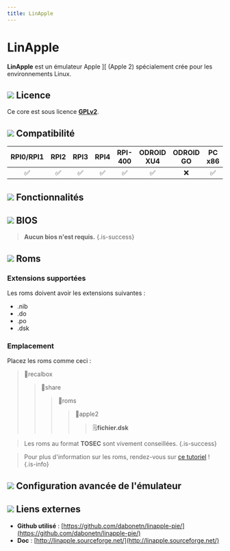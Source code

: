 ```yaml
---
title: LinApple
---
```


# LinApple

**LinApple** est un émulateur Apple \]\[ \(Apple 2\) spécialement crée pour les environnements Linux.

## ![](/migration-images/emulateurs/ordinosaures/apple-2/gerald-g-parchment-background-or-border-5.svg) Licence

Ce core est sous licence [**GPLv2**](https://github.com/dabonetn/linapple-pie/blob/master/LICENSE).

## ![](/migration-images/emulateurs/ordinosaures/apple-2/compatibility.png) Compatibilité

| RPI0/RPI1 | RPI2 | RPI3 | RPI4 | RPI-400 | ODROID XU4 | ODROID GO | PC x86 | PC X86\_64 |
| :---: | :---: | :---: | :---: | :---: | :---: | :---: | :---: | :---: |
| ✅ | ✅ | ✅ | ✅ | ✅ | ✅ | ❌ | ✅ | ✅ |

## ![](/migration-images/emulateurs/ordinosaures/apple-2/cogwheel-145804_640.png) Fonctionnalités



## ![](/migration-images/emulateurs/ordinosaures/apple-2/tqfp32.svg) BIOS


>**Aucun bios n'est requis.**
{.is-success}

## ![](/migration-images/emulateurs/ordinosaures/apple-2/rom-30098_640.png) Roms

### **Extensions supportées**

Les roms doivent avoir les extensions suivantes :

* .nib
* .do
* .po
* .dsk

### **Emplacement**

Placez les roms comme ceci : 

> 📁recalbox
>
> > 📁share
> >
> > > 📁roms
> > >
> > > > 📁apple2
> > > >
> > > > > 🗒**fichier.dsk**


>Les roms au format **TOSEC** sont vivement conseillées.
{.is-success}


>Pour plus d'information sur les roms, rendez-vous sur [ce tutoriel](/fr/tutoriels/jeux/generalite/les-roms-et-les-isos) !
{.is-info}

## ![](/migration-images/emulateurs/ordinosaures/apple-2/hammer-28636_640.png) Configuration avancée de l'émulateur



## ![](/migration-images/emulateurs/ordinosaures/apple-2/kisspng-web-development-world-wide-web-computer-icons-webs-world-wide-web-icon-png-5ab05c24477216.4540070115215073642927.png) Liens externes

* **Github utilisé** : [https://github.com/dabonetn/linapple-pie/](https://github.com/dabonetn/linapple-pie/)
* **Doc** : [http://linapple.sourceforge.net/](http://linapple.sourceforge.net/)

